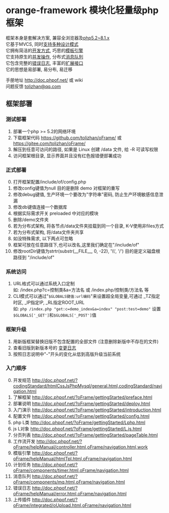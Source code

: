 # orange-framework 模块化轻量级php框架

框架本身是套解决方案, 兼容全浏览器及[php5.2~8.1.x](http://doc.phpof.net/?oFrame/FAQ/namespace.html,oFrame/navigation.html)<br>
它基于MVCS, 同时[支持多种设计模式](http://doc.phpof.net/?oFrame/FAQ/architect.html,oFrame/navigation.html)<br>
它拥有简洁的[开发方式](http://doc.phpof.net/?oFrame/helpManual/controller.html,oFrame/navigation.html,work), 巧思的[模板引擎](http://doc.phpof.net/?oFrame/helpManual/htmlTpl.html,oFrame/navigation.html)<br>
它支持原生的[并发操作](http://doc.phpof.net/?oFrame/components/timer.html,oFrame/navigation.html), 分布式[消息队列](http://doc.phpof.net/?oFrame/components/mq.html,oFrame/navigation.html)<br>
它包含完整的[错误日志](http://doc.phpof.net/?oFrame/helpManual/error.html,oFrame/navigation.html), 丰富的[扩展接口](http://doc.phpof.net/?oFrame/FAQ/baseExtends.html,oFrame/navigation.html)<br>
它的思想是易部署, 易分布, 易迁移

手册地址 http://doc.phpof.net/ 或 wiki<br>
问题反馈 tolizhan@qq.com

## 框架部署
### 测试部署
1. 部署一个php >= 5.2的网络环境
2. 下载框架代码 https://github.com/tolizhan/oFrame/ 或 https://gitee.com/tolizhan/oFrame/
3. 解压到任意可访问的路径, 如果是 Linux 创建 /data 文件, 给 -R 可读写权限
4. 访问框架根目录, 显示界面并且没有红色报错便部署成功

### 正式部署
0. 打开框架配置/include/of/config.php
1. 修改config键值为null 目的是删除 demo 对框架的重写
2. 修改debug键值, 生产环境一个要改为"字符串"密码, 防止生产环境敏感信息泄漏
3. 修改db键值连接一个数据库
4. 根据实际需求开关 preloaded 中对应的模块
5. 删除/demo文件夹
6. 若为分布式架构, 将各节点/data文件夹挂载到同一个目录, K-V使用非files方式
7. 若为分布式架构, 将/data文件夹共享
8. 如没特殊需求, 以下两点可忽略
9. 框架可放在任意路径下,也可以改名,这里我们确定在"/include/of"
10. 修改rootDir键值为strtr(substr(\_\_FILE\_\_, 0, -22), '\\\\', '/') 目的是定义磁盘根路径到 "/include/of"

### 系统访问
1. URL格式可以通过系统入口定制<br>
    如: /index.php?c=控制类&a=方法名 或 /index.php/控制类/方法名 等
2. CLI模式可以通过"`$GLOBALS键值:url编码`"来设置超全局变量,可通过 _TZ指定时区, _IP指定IP, _RL指定ROOT_URL<br>
    如: `php /index.php "get:c=demo_index&a=index" "post:test=demo"` 设置`$GLOBALS['_GET']`和`$GLOBALS['_POST']`值

### 框架升级
1. 用新版框架替换旧版不包含配置的全部文件 (注意删除新版中不存在的文件)
2. 查看旧版到新版本号的 [变更日志](changelog.txt)
3. 按照日志说明中"-"开头的变化从低到高版升级当前系统

### 入门顺序
0. 开发规范    http://doc.phpof.net/?codingStandard/htmlCssJsPhpMysql/general.html,codingStandard/navigation.html
1. 了解框架    http://doc.phpof.net/?oFrame/gettingStarted/preface.html
2. 部署说明    http://doc.phpof.net/?oFrame/gettingStarted/deploy.html
3. 入门演示    http://doc.phpof.net/?oFrame/gettingStarted/introduction.html
4. 配置文件    http://doc.phpof.net/?oFrame/gettingStarted/config.html
5. php L类     http://doc.phpof.net/?oFrame/gettingStarted/Lphp.html
6. js L对象    http://doc.phpof.net/?oFrame/gettingStarted/L.js.html
7. 分页列表    http://doc.phpof.net/?oFrame/gettingStarted/pageTable.html
8. 工作流开发  http://doc.phpof.net/?oFrame/helpManual/controller.html,oFrame/navigation.html,work
9. 模版引擎    http://doc.phpof.net/?oFrame/helpManual/htmlTpl.html,oFrame/navigation.html
10. 计划任务    http://doc.phpof.net/?oFrame/components/timer.html,oFrame/navigation.html
11. 消息队列    http://doc.phpof.net/?oFrame/components/mq.html,oFrame/navigation.html
12. 错误日志    http://doc.phpof.net/?oFrame/helpManual/error.html,oFrame/navigation.html
13. 上传插件    http://doc.phpof.net/?oFrame/integrated/oUpload.html,oFrame/navigation.html